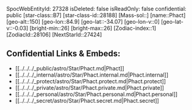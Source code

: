 ﻿---
location: [-34.07,-84.9,150]
type: Star
tags:
- astro/Star

---
SpocWebEntityId: 27328
isDeleted: false
isReadOnly: false
confidential: public
[star-class::B7]
[star-class-id::28188]
[Mass-sol::]
[name::Phact]
[geo-alt::150]
[geo-lon::84.9]
[geo-lat::-34.07]
[geo-lon-v::0]
[geo-lat-v::-0.03]
[bright-min::26]
[bright-max::26]
[Zodiac-index::1]
[ZodiacId::28106]
[NextStarId::27424]



## Confidential Links & Embeds: 
- [[../../../_public/astro/Star/Phact.md|Phact]] 
- [[../../../_internal/astro/Star/Phact.internal.md|Phact.internal]] 
- [[../../../_protect/astro/Star/Phact.protect.md|Phact.protect]] 
- [[../../../_private/astro/Star/Phact.private.md|Phact.private]] 
- [[../../../_personal/astro/Star/Phact.personal.md|Phact.personal]] 
- [[../../../_secret/astro/Star/Phact.secret.md|Phact.secret]] 
